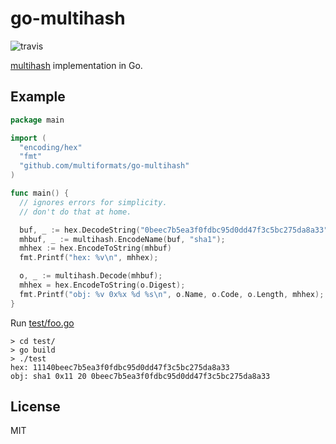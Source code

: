 # go-multihash

![travis](https://travis-ci.org/multiformats/go-multihash.svg)

[multihash](//github.com/jbenet/multihash) implementation in Go.

## Example

```go
package main

import (
  "encoding/hex"
  "fmt"
  "github.com/multiformats/go-multihash"
)

func main() {
  // ignores errors for simplicity.
  // don't do that at home.

  buf, _ := hex.DecodeString("0beec7b5ea3f0fdbc95d0dd47f3c5bc275da8a33")
  mhbuf, _ := multihash.EncodeName(buf, "sha1");
  mhhex := hex.EncodeToString(mhbuf)
  fmt.Printf("hex: %v\n", mhhex);

  o, _ := multihash.Decode(mhbuf);
  mhhex = hex.EncodeToString(o.Digest);
  fmt.Printf("obj: %v 0x%x %d %s\n", o.Name, o.Code, o.Length, mhhex);
}
```

Run [test/foo.go](test/foo.go)

```
> cd test/
> go build
> ./test
hex: 11140beec7b5ea3f0fdbc95d0dd47f3c5bc275da8a33
obj: sha1 0x11 20 0beec7b5ea3f0fdbc95d0dd47f3c5bc275da8a33
```

## License

MIT
